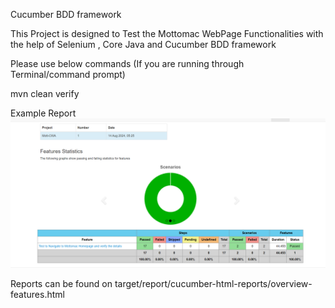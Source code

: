 Cucumber BDD framework

This Project is designed to Test the Mottomac WebPage Functionalities with the help of Selenium , Core Java and Cucumber BDD framework

Please use below commands (If you are running through Terminal/command prompt)

mvn clean verify

Example Report
![img.png](img.png)

Reports can be found on target/report/cucumber-html-reports/overview-features.html
